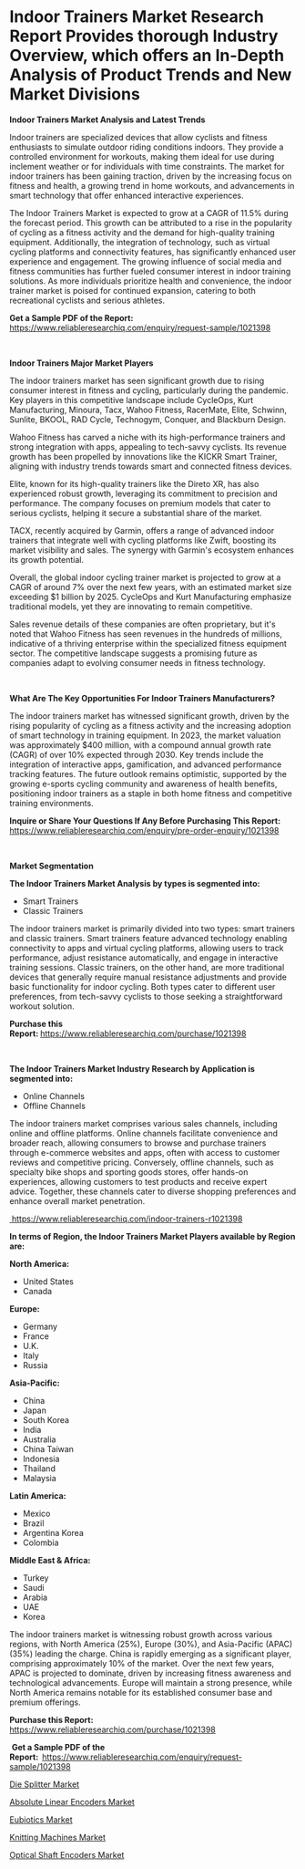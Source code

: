 <p><h1>Indoor Trainers Market Research Report Provides thorough Industry Overview, which offers an In-Depth Analysis of Product Trends and New Market Divisions</h1></p><p><strong>Indoor Trainers Market Analysis and Latest Trends</strong></p>
<p><p>Indoor trainers are specialized devices that allow cyclists and fitness enthusiasts to simulate outdoor riding conditions indoors. They provide a controlled environment for workouts, making them ideal for use during inclement weather or for individuals with time constraints. The market for indoor trainers has been gaining traction, driven by the increasing focus on fitness and health, a growing trend in home workouts, and advancements in smart technology that offer enhanced interactive experiences.</p><p>The Indoor Trainers Market is expected to grow at a CAGR of 11.5% during the forecast period. This growth can be attributed to a rise in the popularity of cycling as a fitness activity and the demand for high-quality training equipment. Additionally, the integration of technology, such as virtual cycling platforms and connectivity features, has significantly enhanced user experience and engagement. The growing influence of social media and fitness communities has further fueled consumer interest in indoor training solutions. As more individuals prioritize health and convenience, the indoor trainer market is poised for continued expansion, catering to both recreational cyclists and serious athletes.</p></p>
<p><strong>Get a Sample PDF of the Report:&nbsp;</strong> <a href="https://www.reliableresearchiq.com/enquiry/request-sample/1021398?utm_campaign=99&utm_medium=2&utm_source=Github&utm_content=ia&utm_term=26122024&utm_id=indoor-trainers">https://www.reliableresearchiq.com/enquiry/request-sample/1021398</a></p>
<p>&nbsp;</p>
<p><strong>Indoor Trainers Major Market Players</strong></p>
<p><p>The indoor trainers market has seen significant growth due to rising consumer interest in fitness and cycling, particularly during the pandemic. Key players in this competitive landscape include CycleOps, Kurt Manufacturing, Minoura, Tacx, Wahoo Fitness, RacerMate, Elite, Schwinn, Sunlite, BKOOL, RAD Cycle, Technogym, Conquer, and Blackburn Design.</p><p>Wahoo Fitness has carved a niche with its high-performance trainers and strong integration with apps, appealing to tech-savvy cyclists. Its revenue growth has been propelled by innovations like the KICKR Smart Trainer, aligning with industry trends towards smart and connected fitness devices.</p><p>Elite, known for its high-quality trainers like the Direto XR, has also experienced robust growth, leveraging its commitment to precision and performance. The company focuses on premium models that cater to serious cyclists, helping it secure a substantial share of the market.</p><p>TACX, recently acquired by Garmin, offers a range of advanced indoor trainers that integrate well with cycling platforms like Zwift, boosting its market visibility and sales. The synergy with Garmin's ecosystem enhances its growth potential.</p><p>Overall, the global indoor cycling trainer market is projected to grow at a CAGR of around 7% over the next few years, with an estimated market size exceeding $1 billion by 2025. CycleOps and Kurt Manufacturing emphasize traditional models, yet they are innovating to remain competitive.</p><p>Sales revenue details of these companies are often proprietary, but it's noted that Wahoo Fitness has seen revenues in the hundreds of millions, indicative of a thriving enterprise within the specialized fitness equipment sector. The competitive landscape suggests a promising future as companies adapt to evolving consumer needs in fitness technology.</p></p>
<p>&nbsp;</p>
<p><strong>What Are The Key Opportunities For Indoor Trainers Manufacturers?</strong></p>
<p><p>The indoor trainers market has witnessed significant growth, driven by the rising popularity of cycling as a fitness activity and the increasing adoption of smart technology in training equipment. In 2023, the market valuation was approximately $400 million, with a compound annual growth rate (CAGR) of over 10% expected through 2030. Key trends include the integration of interactive apps, gamification, and advanced performance tracking features. The future outlook remains optimistic, supported by the growing e-sports cycling community and awareness of health benefits, positioning indoor trainers as a staple in both home fitness and competitive training environments.</p></p>
<p><strong>Inquire or Share Your Questions If Any Before Purchasing This Report:</strong> <a href="https://www.reliableresearchiq.com/enquiry/pre-order-enquiry/1021398?utm_campaign=99&utm_medium=2&utm_source=Github&utm_content=ia&utm_term=26122024&utm_id=indoor-trainers">https://www.reliableresearchiq.com/enquiry/pre-order-enquiry/1021398</a></p>
<p>&nbsp;</p>
<p><strong>Market Segmentation</strong></p>
<p><strong>The Indoor Trainers Market Analysis by types is segmented into:</strong></p>
<p><ul><li>Smart Trainers</li><li>Classic Trainers</li></ul></p>
<p><p>The indoor trainers market is primarily divided into two types: smart trainers and classic trainers. Smart trainers feature advanced technology enabling connectivity to apps and virtual cycling platforms, allowing users to track performance, adjust resistance automatically, and engage in interactive training sessions. Classic trainers, on the other hand, are more traditional devices that generally require manual resistance adjustments and provide basic functionality for indoor cycling. Both types cater to different user preferences, from tech-savvy cyclists to those seeking a straightforward workout solution.</p></p>
<p><strong>Purchase this Report:&nbsp;</strong><a href="https://www.reliableresearchiq.com/purchase/1021398?utm_campaign=99&utm_medium=2&utm_source=Github&utm_content=ia&utm_term=26122024&utm_id=indoor-trainers">https://www.reliableresearchiq.com/purchase/1021398</a></p>
<p>&nbsp;</p>
<p><strong>The Indoor Trainers Market Industry Research by Application is segmented into:</strong></p>
<p><ul><li>Online Channels</li><li>Offline Channels</li></ul></p>
<p><p>The indoor trainers market comprises various sales channels, including online and offline platforms. Online channels facilitate convenience and broader reach, allowing consumers to browse and purchase trainers through e-commerce websites and apps, often with access to customer reviews and competitive pricing. Conversely, offline channels, such as specialty bike shops and sporting goods stores, offer hands-on experiences, allowing customers to test products and receive expert advice. Together, these channels cater to diverse shopping preferences and enhance overall market penetration.</p></p>
<p><a href="https://www.reliableresearchiq.com/indoor-trainers-r1021398?utm_campaign=99&utm_medium=2&utm_source=Github&utm_content=ia&utm_term=26122024&utm_id=indoor-trainers">&nbsp;https://www.reliableresearchiq.com/indoor-trainers-r1021398</a></p>
<p><strong>In terms of Region, the Indoor Trainers Market Players available by Region are:</strong></p>
<p>
    <p> <strong> North America: </strong>
        <ul>
            <li>United States</li>
            <li>Canada</li>
        </ul>
        </p> 
    <p> <strong> Europe: </strong>
        <ul>
            <li>Germany</li>
            <li>France</li>
            <li>U.K.</li>
            <li>Italy</li>
            <li>Russia</li>
        </ul>
        </p> 
    <p> <strong> Asia-Pacific: </strong>
        <ul>
            <li>China</li>
            <li>Japan</li>
            <li>South Korea</li>
            <li>India</li>
            <li>Australia</li>
            <li>China Taiwan</li>
            <li>Indonesia</li>
            <li>Thailand</li>
            <li>Malaysia</li>
        </ul>
        </p> 
    <p> <strong> Latin America: </strong>
        <ul>
            <li>Mexico</li>
            <li>Brazil</li>
            <li>Argentina Korea</li>
            <li>Colombia</li>
        </ul>
        </p> 
    <p> <strong> Middle East & Africa: </strong>
        <ul>
            <li>Turkey</li>
            <li>Saudi</li>
            <li>Arabia</li>
            <li>UAE</li>
            <li>Korea</li>
        </ul>
    </p>
    </p>
<p><p>The indoor trainers market is witnessing robust growth across various regions, with North America (25%), Europe (30%), and Asia-Pacific (APAC) (35%) leading the charge. China is rapidly emerging as a significant player, comprising approximately 10% of the market. Over the next few years, APAC is projected to dominate, driven by increasing fitness awareness and technological advancements. Europe will maintain a strong presence, while North America remains notable for its established consumer base and premium offerings.</p></p>
<p><strong>Purchase this Report: </strong><a href="https://www.reliableresearchiq.com/purchase/1021398?utm_campaign=99&utm_medium=2&utm_source=Github&utm_content=ia&utm_term=26122024&utm_id=indoor-trainers">https://www.reliableresearchiq.com/purchase/1021398</a></p>
<p>&nbsp;<strong>Get a Sample PDF of the Report:&nbsp;&nbsp;</strong><a href="https://www.reliableresearchiq.com/enquiry/request-sample/1021398?utm_campaign=99&utm_medium=2&utm_source=Github&utm_content=ia&utm_term=26122024&utm_id=indoor-trainers">https://www.reliableresearchiq.com/enquiry/request-sample/1021398</a></p>
<p><strong></strong></p>
<p><p><a href="https://www.linkedin.com/pulse/global-die-splitter-market-trends-analysis-future-growth-prospects-artwf?utm_campaign=99&utm_medium=2&utm_source=Github&utm_content=ia&utm_term=26122024&utm_id=indoor-trainers">Die Splitter Market</a></p><p><a href="https://www.linkedin.com/pulse/positive-growth-trajectory-absolute-linear-encoders-market-3nklf?utm_campaign=99&utm_medium=2&utm_source=Github&utm_content=ia&utm_term=26122024&utm_id=indoor-trainers">Absolute Linear Encoders Market</a></p><p><a href="https://github.com/klaassenmackenzie6/Market-Research-Report-List-1/blob/main/eubiotics-market.md?utm_campaign=99&utm_medium=2&utm_source=Github&utm_content=ia&utm_term=26122024&utm_id=indoor-trainers">Eubiotics Market</a></p><p><a href="https://www.linkedin.com/pulse/knitting-machines-market-study-growth-opportunities-value-oeq3f?utm_campaign=99&utm_medium=2&utm_source=Github&utm_content=ia&utm_term=26122024&utm_id=indoor-trainers">Knitting Machines Market</a></p><p><a href="https://www.linkedin.com/pulse/strategic-market-insights-global-optical-shaft-encoders-2024-1scef?utm_campaign=99&utm_medium=2&utm_source=Github&utm_content=ia&utm_term=26122024&utm_id=indoor-trainers">Optical Shaft Encoders Market</a></p></p>